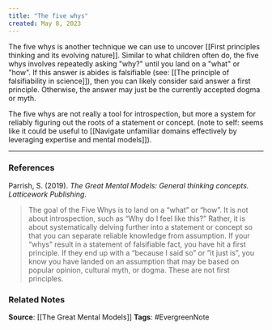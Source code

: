 ```yaml
---
title: "The five whys"
created: May 8, 2023
---
```


The five whys is another technique we can use to uncover [[First principles thinking and its evolving nature]]. Similar to what children often do, the five whys involves repeatedly asking "why?" until you land on a "what" or "how". If this answer is abides is falsifiable (see: [[The principle of falsifiability in science]]), then you can likely consider said answer a first principle. Otherwise, the answer may just be the currently accepted dogma or myth. 

The five whys are not really a tool for introspection, but more a system for reliably figuring out the roots of a statement or concept. (note to self: seems like it could be useful to [[Navigate unfamiliar domains effectively by leveraging expertise and mental models]]).

---
### References

Parrish, S. (2019). _The Great Mental Models: General thinking concepts. Latticework Publishing_.

> The goal of the Five Whys is to land on a “what” or “how”. It is not about introspection, such as “Why do I feel like this?” Rather, it is about systematically delving further into a statement or concept so that you can separate reliable knowledge from assumption. If your “whys” result in a statement of falsifiable fact, you have hit a first principle. If they end up with a “because I said so” or ”it just is”, you know you have landed on an assumption that may be based on popular opinion, cultural myth, or dogma. These are not first principles. 

### Related Notes
**Source**: [[The Great Mental Models]]
**Tags**: #EvergreenNote